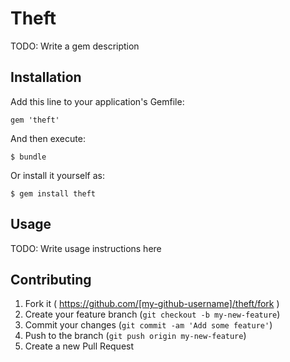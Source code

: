 # Theft

TODO: Write a gem description

## Installation

Add this line to your application's Gemfile:

    gem 'theft'

And then execute:

    $ bundle

Or install it yourself as:

    $ gem install theft

## Usage

TODO: Write usage instructions here

## Contributing

1. Fork it ( https://github.com/[my-github-username]/theft/fork )
2. Create your feature branch (`git checkout -b my-new-feature`)
3. Commit your changes (`git commit -am 'Add some feature'`)
4. Push to the branch (`git push origin my-new-feature`)
5. Create a new Pull Request
